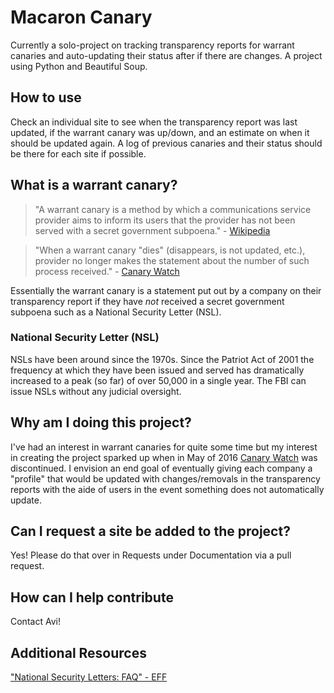 # Macaron Canary

Currently a solo-project on tracking transparency reports for warrant canaries and auto-updating their status after if there are changes. A project using Python and Beautiful Soup.

## How to use

Check an individual site to see when the transparency report was last updated, if the warrant canary was up/down, and an estimate on when it should be updated again. A log of previous canaries and their status should be there for each site if possible.

## What is a warrant canary?

> "A warrant canary is a method by which a communications service provider aims to inform its users that the provider has not been served with a secret government subpoena." - [Wikipedia](https://en.wikipedia.org/wiki/Warrant_canary)

> "When a warrant canary "dies" (disappears, is not updated, etc.), provider no longer makes the statement about the number of such process received." - [Canary Watch](https://canarywatch.org/faq.html)

Essentially the warrant canary is a statement put out by a company on their transparency report if they have *not* received a secret government subpoena such as a National Security Letter (NSL).

### National Security Letter (NSL)

NSLs have been around since the 1970s. Since the Patriot Act of 2001 the frequency at which they have been issued and served has dramatically increased to a peak (so far) of over 50,000 in a single year. The FBI can issue NSLs without any judicial oversight.

## Why am I doing this project?

I've had an interest in warrant canaries for quite some time but my interest in creating the project sparked up when in May of 2016 [Canary Watch](https://canarywatch.org/) was discontinued. I envision an end goal of eventually giving each company a "profile" that would be updated with changes/removals in the transparency reports with the aide of users in the event something does not automatically update.

## Can I request a site be added to the project?

Yes! Please do that over in Requests under Documentation via a pull request.

## How can I help contribute

Contact Avi!

## Additional Resources

["National Security Letters: FAQ" - EFF](https://www.eff.org/issues/national-security-letters/faq)